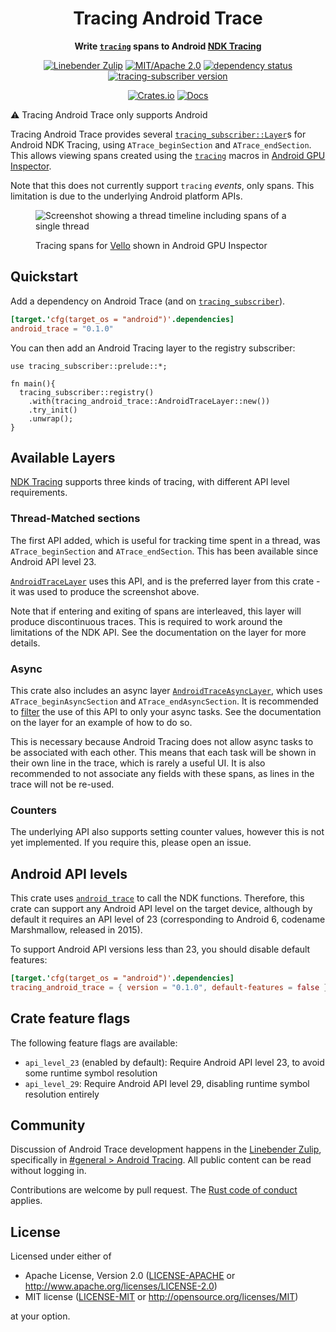 <div align="center">

# Tracing Android Trace

</div>
<!-- Close the <div> opened in lib.rs for rustdoc, which hides the above title -->
</div>

<div align="center">

**Write [`tracing`][] spans to Android [NDK Tracing][]**

[![Linebender Zulip](https://img.shields.io/badge/Linebender-%23general%20%3E%20Android%20Tracing-orange?logo=Zulip)](https://xi.zulipchat.com/#narrow/stream/147921-general/topic/Android.20Tracing)
[![MIT/Apache 2.0](https://img.shields.io/badge/license-MIT%2FApache-blue.svg)](#license)
[![dependency status](https://deps.rs/crate/tracing_android_trace/latest/status.svg)](https://deps.rs/crate/tracing_android_trace)
[![tracing-subscriber version](https://img.shields.io/badge/tracing--subscriber-v0.3.18-a674e5.svg)](https://crates.io/crates/tracing-subscriber)

[![Crates.io](https://img.shields.io/crates/v/tracing_android_trace.svg)](https://crates.io/crates/tracing_android_trace)
[![Docs](https://docs.rs/tracing_android_trace/badge.svg)](https://docs.rs/tracing_android_trace)

</div>

⚠️ Tracing Android Trace only supports Android

Tracing Android Trace provides several [`tracing_subscriber::Layer`][]s for Android NDK Tracing, using `ATrace_beginSection` and `ATrace_endSection`.
This allows viewing spans created using the [`tracing`][] macros in [Android GPU Inspector](https://gpuinspector.dev/).

Note that this does not currently support `tracing` *events*, only spans.
This limitation is due to the underlying Android platform APIs.

<figure>
<img src="https://github.com/DJMcNab/android_trace/assets/36049421/a7f03b74-d690-42be-91b5-326fbb698a03" alt="Screenshot showing a thread timeline including spans of a single thread">
<figcaption>

Tracing spans for [Vello](https://github.com/linebender/vello) shown in Android GPU Inspector
</figcaption>
</figure>

## Quickstart

Add a dependency on Android Trace (and on [`tracing_subscriber`][]).

```toml
[target.'cfg(target_os = "android")'.dependencies]
android_trace = "0.1.0"
```

You can then add an Android Tracing layer to the registry subscriber:

```rust,no_run
use tracing_subscriber::prelude::*;

fn main(){ 
  tracing_subscriber::registry()
    .with(tracing_android_trace::AndroidTraceLayer::new())
    .try_init()
    .unwrap();
}
```

## Available Layers

[NDK Tracing][] supports three kinds of tracing, with different API level requirements.

### Thread-Matched sections

The first API added, which is useful for tracking time spent in a thread, was `ATrace_beginSection` and `ATrace_endSection`.
This has been available since Android API level 23.

[`AndroidTraceLayer`][] uses this API, and is the preferred layer from this crate - it was used to produce the screenshot above.

Note that if entering and exiting of spans are interleaved, this layer will produce discontinuous traces.
This is required to work around the limitations of the NDK API.
See the documentation on the layer for more details.

### Async

This crate also includes an async layer [`AndroidTraceAsyncLayer`][], which uses `ATrace_beginAsyncSection` and `ATrace_endAsyncSection`.
It is recommended to [filter][tracing_subscriber::filter] the use of this API to only your async tasks.
See the documentation on the layer for an example of how to do so.

This is necessary because Android Tracing does not allow async tasks to be associated with each other.
This means that each task will be shown in their own line in the trace, which is rarely a useful UI.
It is also recommended to not associate any fields with these spans, as lines in the trace will not be re-used.

### Counters

The underlying API also supports setting counter values, however this is not yet implemented.
If you require this, please open an issue.

## Android API levels

This crate uses [`android_trace`][] to call the NDK functions.
Therefore, this crate can support any Android API level on the target device, although by default it requires an API level of 23 (corresponding to Android 6, codename Marshmallow, released in 2015).

To support Android API versions less than 23, you should disable default features:

```toml
[target.'cfg(target_os = "android")'.dependencies]
tracing_android_trace = { version = "0.1.0", default-features = false }
```

## Crate feature flags

The following feature flags are available:

* `api_level_23` (enabled by default): Require Android API level 23, to avoid some runtime symbol resolution
* `api_level_29`: Require Android API level 29, disabling runtime symbol resolution entirely

<!-- We hide these elements when viewing in Rustdoc, because they're not expected to be present in crate level docs -->
<div class="rustdoc-hidden">

## Community

Discussion of Android Trace development happens in the [Linebender Zulip](https://xi.zulipchat.com/), specifically in
[#general > Android Tracing](https://xi.zulipchat.com/#narrow/stream/147921-general/topic/Android.20Tracing).
All public content can be read without logging in.

Contributions are welcome by pull request. The [Rust code of conduct][] applies.

## License

Licensed under either of

 * Apache License, Version 2.0
   ([LICENSE-APACHE](LICENSE-APACHE) or <http://www.apache.org/licenses/LICENSE-2.0>)
 * MIT license
   ([LICENSE-MIT](LICENSE-MIT) or <http://opensource.org/licenses/MIT>)

at your option.

</div>

[`tracing`]: https://docs.rs/tracing/latest/tracing/
[rust code of conduct]: https://www.rust-lang.org/policies/code-of-conduct
[NDK Tracing]: https://developer.android.com/ndk/reference/group/tracing
[tracing_subscriber::filter]: https://docs.rs/tracing-subscriber/latest/tracing_subscriber/filter/index.html
[`tracing_subscriber`]: https://docs.rs/tracing-subscriber/latest/tracing_subscriber
[`tracing_subscriber::Layer`]: https://docs.rs/tracing-subscriber/latest/tracing_subscriber/layer/trait.Layer.html
[`AndroidTraceLayer`]: https://docs.rs/tracing_android_trace/0.1.0/tracing_android_trace/sync_layer/struct.AndroidTraceLayer.html
[`AndroidTraceAsyncLayer`]: https://docs.rs/tracing_android_trace/0.1.0/tracing_android_trace/async_layer/struct.AndroidTraceAsyncLayer.html
[`android_trace`]: https://crates.io/crates/android_trace
